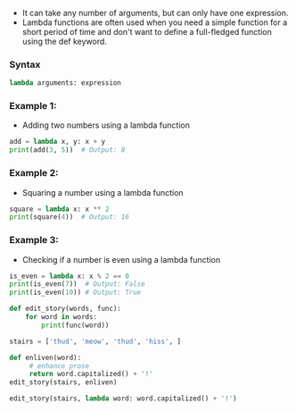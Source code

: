 
- It can take any number of arguments, but can only have one expression. 
- Lambda functions are often used when you need a simple function for a short period of time and don't want to define a full-fledged function using the def keyword.

### Syntax 

```python
lambda arguments: expression
```


### Example 1: 
- Adding two numbers using a lambda function

```python
add = lambda x, y: x + y
print(add(3, 5))  # Output: 8

```

### Example 2: 
- Squaring a number using a lambda function

```python
square = lambda x: x ** 2
print(square(4))  # Output: 16
```


### Example 3: 
- Checking if a number is even using a lambda function

```python
is_even = lambda x: x % 2 == 0
print(is_even(7))  # Output: False
print(is_even(10)) # Output: True
```


```python
def edit_story(words, func):
	for word in words: 
		print(func(word))

stairs = ['thud', 'meow', 'thud', 'hiss', ]

def enliven(word):
	 # enhance prose
	 return word.capitalized() + '!'
edit_story(stairs, enliven)

edit_story(stairs, lambda word: word.capitalized() + '!')
```